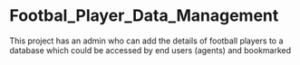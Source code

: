 # Footbal_Player_Data_Management
This project has an admin who can add the details of football players to a database which could be accessed by end users (agents) and bookmarked
